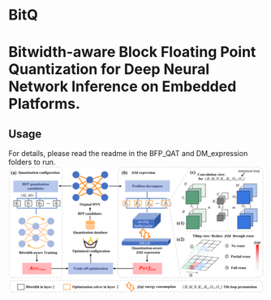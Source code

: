 # BitQ
# Bitwidth-aware Block Floating Point Quantization for Deep Neural Network Inference on Embedded Platforms.

## Usage
For details, please read the readme in the BFP_QAT and DM_expression folders to run.
![image](https://github.com/Cheliosoops/BitQ/blob/main/img/mainframe.png)

